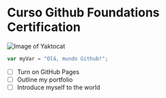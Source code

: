 # Curso Github Foundations Certification

![Image of Yaktocat](https://octodex.github.com/images/yaktocat.png)

``` javascript
var myVar = "Olá, mundo Github!";
```
- [ ] Turn on GitHub Pages
- [ ] Outline my portfolio
- [ ] Introduce myself to the world
